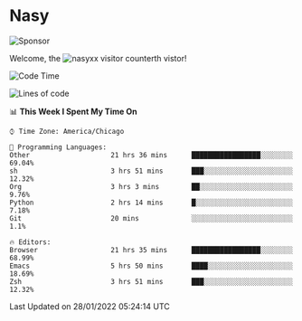 # Nasy

<!--
<p align="center">
<img height="200" src="https://github-readme-stats.vercel.app/api?username=nasyxx&count_private=true&show_icons=true&theme=dracula&include_all_commits=true"/>
<img height="200" src="https://github-readme-stats.vercel.app/api/top-langs/?username=nasyxx&theme=dracula&hide=html,jupyter+notebook&count_private=true&show_icons=true"/>
</p>

  
----------------
-->

![Sponsor](https://img.shields.io/static/v1.svg?label=Sponsor&message=%E2%9D%A4&logo=GitHub&style=flat&color=pink)
 
Welcome, the ![nasyxx visitor counter](https://count.getloli.com/get/@nasyxx?theme=rule34)th vistor!
 
<!--START_SECTION:waka-->
![Code Time](http://img.shields.io/badge/Code%20Time-1%2C799%20hrs%2018%20mins-blue)

![Lines of code](https://img.shields.io/badge/From%20Hello%20World%20I%27ve%20Written-5%20Million%20lines%20of%20code-blue)

📊 **This Week I Spent My Time On** 

```text
⌚︎ Time Zone: America/Chicago

💬 Programming Languages: 
Other                    21 hrs 36 mins      █████████████████░░░░░░░░   69.04% 
sh                       3 hrs 51 mins       ███░░░░░░░░░░░░░░░░░░░░░░   12.32% 
Org                      3 hrs 3 mins        ██░░░░░░░░░░░░░░░░░░░░░░░   9.76% 
Python                   2 hrs 14 mins       █░░░░░░░░░░░░░░░░░░░░░░░░   7.18% 
Git                      20 mins             ░░░░░░░░░░░░░░░░░░░░░░░░░   1.1%

🔥 Editors: 
Browser                  21 hrs 35 mins      █████████████████░░░░░░░░   68.99% 
Emacs                    5 hrs 50 mins       ████░░░░░░░░░░░░░░░░░░░░░   18.69% 
Zsh                      3 hrs 51 mins       ███░░░░░░░░░░░░░░░░░░░░░░   12.32%

```


 Last Updated on 28/01/2022 05:24:14 UTC
<!--END_SECTION:waka-->

<!-- ![visitors](https://visitor-badge.laobi.icu/badge?page_id=nasyxx.nasyxx) -->
